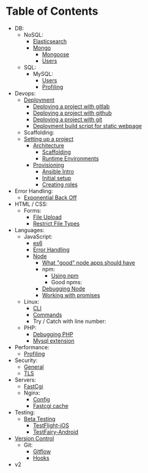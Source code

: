 # Table of Contents

* DB:
    * NoSQL:
        * [Elasticsearch](/db/nosql/elasticsearch/README.md)
        * [Mongo](/db/nosql/mongo/README.md)
            * [Mongoose](/db/nosql/mongo/mongoose/README.md)
            * [Users](/db/nosql/mongo/users/README.md)
    * SQL:
        * MySQL:
            * [Users](/db/sql/mysql/users/README.md)
            * [Profiling](/db/sql/mysql/profiling/README.md)
* Devops:    
    * [Deployment](/devops/deployment/README.md)
        * [Deploying a project with gitlab](/devops/deployment/gitlab/README.md)
        * [Deploying a project with github](/devops/deployment/github/README.md)
        * [Deploying a project with git](/devops/deployment/git/README.md)
        * [Deployment build script for static webpage](/devops/deployment/build/README.md)
    * Scaffolding:
    * [Setting up a project](/devops/setting-up-a-project/README.md)
        * [Architecture](/devops/setting-up-a-project/architecture/README.md)
            * [Scaffolding](/devops/setting-up-a-project/architecture/scaffolding/README.md)
            * [Runtime Environments](/devops/setting-up-a-project/architecture/runtime-environments/README.md)
        * [Provisioning](/devops/setting-up-a-project/provisioning/README.md)
            * [Ansible Intro](/devops/setting-up-a-project/provisioning/ansible/README.md)
            * [Initial setup](/devops/setting-up-a-project/provisioning/ansible/playbooks/README.md)
            * [Creating roles](/devops/setting-up-a-project/provisioning/ansible/roles/README.md)
* Error Handling:     
    * [Exponential Back Off](/_general/error-handling/exponential-backoff/README.md)
* HTML / CSS:
    * Forms:
        * [File Upload](/_general/file-upload/README.md)
        * [Restrict File Types](/_detail/form/README.md)
* Languages:
    * JavaScript:
        * [es6](/_detail/javascript/es6/README.md)
        * [Error Handling](/_general/error-handling/javascript/README.md)
        * [Node](/__book/project/development/node/README.md)
            * [What "good" node apps should have](/__book/project/development/node/app/README.md)
            * npm:
                * [Using npm](/__book/project/development/node/npm/README.md)
                * Good npms:
            * [Debugging Node](/__book/project/workflow/debugging/node/README.md)
            * [Working with promises](/__book/project/workflow/concepts/README.md)
    * Linux:
        * [CLI](/_detail/shell/cli/README.md)
        * [Commands](/_detail/shell/commands/README.md)
        * Try / Catch with line number:
    * PHP:    
        * [Debugging PHP](/__book/project/workflow/debugging/php/README.md)
        * [Mysql extension](/_detail/php/mysql-extension/README.md)
* Performance:
    * [Profiling](/profiling/README.md)
* Security:
    * [General](/security/README.md)
    * [TLS](/security/TLS/README.md)
* Servers:
    * [FastCgi](/_detail/fastcgi/README.md)
    * Nginx:
        * [Config](/_detail/nginx/config/README.md)
        * [Fastcgi cache](/_detail/nginx/fastcgi-cache/README.md)
* Testing:
   * [Beta Testing](/__book/project/beta-testing/README.md)
       * [TestFlight-iOS](/__book/project/beta-testing/ios/testflight/README.md)
       * [TestFairy-Android](/__book/project/beta-testing/android/testfairy/README.md)
* [Version Control](/version-control/README.md)
   * Git:
        * [Gitflow](/version-control/git/gitflow/README.md)
        * [Hooks](/version-control/git/hooks/README.md)
* v2
